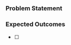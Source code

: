 ### Problem Statement
<!-- Specify all details of the issue, it's context, and ways to reproduce -->

### Expected Outcomes
- [ ] <!-- Provide checklist of expected outcomes for this issue -->


